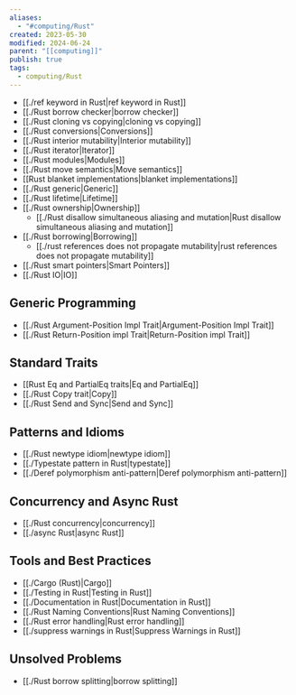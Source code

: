 ```yaml
---
aliases:
  - "#computing/Rust"
created: 2023-05-30
modified: 2024-06-24
parent: "[[computing]]"
publish: true
tags:
  - computing/Rust
---
```

- [[./ref keyword in Rust|ref keyword in Rust]]
- [[./Rust borrow checker|borrow checker]]
- [[./Rust cloning vs copying|cloning vs copying]]
- [[./Rust conversions|Conversions]]
- [[./Rust interior mutability|Interior mutability]]
- [[./Rust iterator|Iterator]]
- [[./Rust modules|Modules]]
- [[./Rust move semantics|Move semantics]]
- [[Rust blanket implementations|blanket implementations]]
- [[./Rust generic|Generic]]
- [[./Rust lifetime|Lifetime]]
- [[./Rust ownership|Ownership]]
  - [[./Rust disallow simultaneous aliasing and mutation|Rust disallow simultaneous aliasing and mutation]]
- [[./Rust borrowing|Borrowing]]
  - [[./rust references does not propagate mutability|rust references does not propagate mutability]]
- [[./Rust smart pointers|Smart Pointers]]
- [[./Rust IO|IO]]

## Generic Programming
- [[./Rust Argument-Position Impl Trait|Argument-Position Impl Trait]]
- [[./Rust Return-Position impl Trait|Return-Position impl Trait]]

## Standard Traits
- [[Rust Eq and PartialEq traits|Eq and PartialEq]]
- [[./Rust Copy trait|Copy]]
- [[./Rust Send and Sync|Send and Sync]]
## Patterns and Idioms
- [[./Rust newtype idiom|newtype idiom]]
- [[./Typestate pattern in Rust|typestate]]
- [[./Deref polymorphism anti-pattern|Deref polymorphism anti-pattern]]

## Concurrency and Async Rust
- [[./Rust concurrency|concurrency]]
- [[./async Rust|async Rust]]
## Tools and Best Practices
- [[./Cargo (Rust)|Cargo]]
- [[./Testing in Rust|Testing in Rust]]
- [[./Documentation in Rust|Documentation in Rust]]
- [[./Rust Naming Conventions|Rust Naming Conventions]]
- [[./Rust error handling|Rust error handling]]
- [[./suppress warnings in Rust|Suppress Warnings in Rust]]

## Unsolved Problems
- [[./Rust borrow splitting|borrow splitting]]